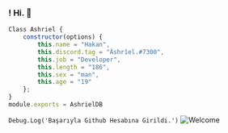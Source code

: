 ### ! Hi. 👋

```js
Class Ashriel {
    constructor(options) {
        this.name = "Hakan",
        this.discord.tag = "Âshrîel.#7300",
        this.job = "Developer",
        this.length = "186",
        this.sex = "man",
        this.age = "19"
    };
}
module.exports = AshrielDB
```
`Debug.Log('Başarıyla Github Hesabına Girildi.')`
![Welcome](https://cdn.discordapp.com/attachments/857726543765045279/963819446282104882/b509f8a65d1b825304983bae59b2f9b1.jpg)
